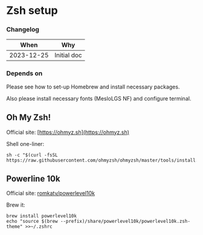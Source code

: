 # Zsh setup


### Changelog

| When        | Why                                                           |
|-------------|---------------------------------------------------------------|
| 2023-12-25  | Initial doc


### Depends on

Please see how to set-up Homebrew and install necessary packages.

Also please install necessary fonts (MesloLGS NF) and configure terminal.


## Oh My Zsh!

Official site: [https://ohmyz.sh](https://ohmyz.sh)

Shell one-liner:

```shell
sh -c "$(curl -fsSL https://raw.githubusercontent.com/ohmyzsh/ohmyzsh/master/tools/install.sh)"
```


## Powerline 10k

Official site: [romkatv/powerlevel10k](https://github.com/romkatv/powerlevel10k)

Brew it:

```shell
brew install powerlevel10k
echo "source $(brew --prefix)/share/powerlevel10k/powerlevel10k.zsh-theme" >>~/.zshrc
```
